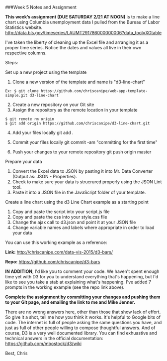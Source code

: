 

###Week 5 Notes and Assignment

**This week’s assignment (DUE SATURDAY 2/21 AT NOON)** is to make a line chart using Columbia unemployment data I pulled from the Bureau of Labor Statistics website.
http://data.bls.gov/timeseries/LAUMT291786000000006?data_tool=XGtable

I've taken the liberty of cleaning up the Excel file and arranging it as a proper time series. Notice the dates and values all live in their own respective columns.

Steps:

Set up a new project using the template

1. Clone a new version of the template and name is "d3-line-chart"
```
Ex: $ git clone https://github.com/chriscanipe/web-app-template-simple.git d3-line-chart
```
2. Create a new repository on your Git site
3. Assign the repository as the remote location in your template
```
$ git remote rm origin
$ git add origin https://github.com/chriscanipe/d3-line-chart.git
```

4. Add your files locally
git add .
5. Commit your files locally
git commit -am "committing for the first time"

6. Push your changes to your remote repository
git push origin master



Prepare your data

1. Convert the Excel data to JSON by pasting it into Mr. Data Converter (Output as: JSON - Properties).
2. Check to make sure your data is strucrured properly using the JSON Lint tool.
3. Paste it into a JSON file in the JavaScript folder of your template.

Create a line chart using the d3 Line Chart example as a starting point
1. Copy and paste the script into your script.js file
2. Copy and paste the css into your style.css file
3. Change the ajax call to d3.json and point it at your JSON file
4. Change variable names and labels where appropriate in order to load your data












You can use this working example as a reference:

**Link:** http://chriscanipe.com/data-vis-2015/d3-bars/

**Repo:** https://github.com/chriscanipe/d3-bars

**IN ADDITION**, I'd like you to comment your code. We haven't spent enough time yet with D3 for you to understand everything that's happening, but I'd like to see you take a stab at explaining what's happening. I've added 7 prompts in the working example (see the repo link above). 

**Complete the assignment by committing your changes and pushing them to your Git page, and emailing the link to me and Mike Jenner.**

There are no wrong answers here, other than those that show lack of effort. So give it a shot, tell me how you think it works. It's helpful to Google bits of code. The internet is full of people asking the same questions you have, and just as full of other people willing to compose thoughtful answers. And of course, D3 is a very well documented library. You can find exhuastive and technical answers in the official documentation: https://github.com/mbostock/d3/wiki

Best,
Chris




